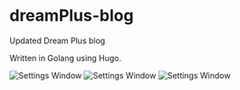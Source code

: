 # dreamPlus-blog
Updated Dream Plus blog

Written in Golang using Hugo. 

![Settings Window](https://res.cloudinary.com/angelrodriguez/image/upload/v1544065969/Screen_Shot_2018-12-05_at_10.12.16_PM.png)
![Settings Window](https://res.cloudinary.com/angelrodriguez/image/upload/v1544065969/Screen_Shot_2018-12-05_at_10.12.30_PM.png)
![Settings Window](https://res.cloudinary.com/angelrodriguez/image/upload/v1544065970/Screen_Shot_2018-12-05_at_10.12.24_PM.png)
